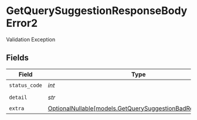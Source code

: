 # GetQuerySuggestionResponseBodyError2

Validation Exception


## Fields

| Field                                                                                                          | Type                                                                                                           | Required                                                                                                       | Description                                                                                                    |
| -------------------------------------------------------------------------------------------------------------- | -------------------------------------------------------------------------------------------------------------- | -------------------------------------------------------------------------------------------------------------- | -------------------------------------------------------------------------------------------------------------- |
| `status_code`                                                                                                  | *int*                                                                                                          | :heavy_check_mark:                                                                                             | N/A                                                                                                            |
| `detail`                                                                                                       | *str*                                                                                                          | :heavy_check_mark:                                                                                             | N/A                                                                                                            |
| `extra`                                                                                                        | [OptionalNullable[models.GetQuerySuggestionBadRequestExtra2]](../models/getquerysuggestionbadrequestextra2.md) | :heavy_minus_sign:                                                                                             | N/A                                                                                                            |